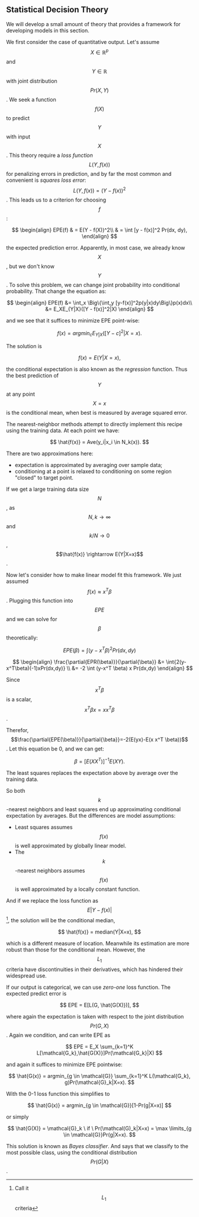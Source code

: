 ## Statistical Decision Theory

We will develop a small amount of theory that provides a framework for developing models in this section.

We first consider the case of quantitative output. Let's assume $$X \in \mathbb{R}^p$$ and $$Y \in \mathbb{R}$$ with joint distribution $$Pr(X,Y)$$. We seek a function $$f(X)$$ to predict $$Y$$ with input $$X$$. This theory require a _loss function_ $$L(Y,f(x))$$ for penalizing errors in prediction, and by far the most common and convenient is _squares loss error_: $$L(Y,f(x))=(Y-f(x))^2$$. This leads us to a criterion for choosing $$f$$:


$$
\begin{align}
EPE(f) & = E(Y - f(X))^2\\
& = \int [y - f(x)]^2 Pr(dx, dy),
\end{align}
$$


the expected prediction error. Apparently, in most case, we already know $$X$$, but we don't know $$Y$$. To solve this problem, we can change joint probability into conditional probability. That change the equation as:


$$
\begin{align}
EPE(f) &= \int_x \Big\{\int_y [y-f(x)]^2p(y|x)dy\Big\}p(x)dx\\
&= E_XE_{Y|X}([Y - f(x)]^2|X)
\end{align}
$$


and we see that it suffices to minimize EPE point-wise:


$$
f(x) = argmin_c E_{Y|X}([Y-c]^2|X=x).
$$


The solution is


$$
f(x) = E(Y|X=x),
$$


the conditional expectation is also known as the _regression_ function. Thus the best prediction of $$Y$$ at any point $$X = x$$ is the conditional mean, when best is measured by average squared error.

The nearest-neighbor methods attempt to directly implement this recipe using the training data. At each point we have:


$$
\hat{f(x)} = Ave(y_i|x_i \in N_k(x)).
$$


There are two approximations here:

* expectation is approximated by averaging over sample data;
* conditioning at a point is relaxed to conditioning on some region "closed" to target point.

If we get a large training data size $$N$$, as $$N,k \rightarrow \infty$$ and $$k/N \rightarrow 0$$, $$\hat{f(x)} \rightarrow E(Y|X=x)$$.

Now let's consider how to make linear model fit this framework. We just assumed $$f(x) \approx x^T\beta$$. Plugging this function into $$EPE$$ and we can solve for $$\beta$$ theoretically:


$$
EPE(\beta) = \int{(y-x^T \beta)^2}Pr(dx,dy)
$$

$$
\begin{align}
\frac{\partial{EPR(\beta)}}{\partial{\beta}} &= \int{2(y-x^T\beta)(-1)xPr(dx,dy)} \\
&= -2 \int (y-x^T \beta) x Pr(dx,dy)
\end{align}
$$

Since $$x^T \beta$$ is a scalar, $$x^T \beta x = x x^T \beta$$.

Therefor, $$\frac{\partial{EPE(\beta)}}{\partial{\beta}}=-2(E(yx)-E(x x^T \beta))$$. Let this equation be 0, and we can get:

$$
\beta = [E(XX^T)]^{-1}E(XY).
$$


The least squares replaces the expectation above by average over the training data.

So both $$k$$-nearest neighbors and least squares end up approximating conditional expectation by averages. But the differences are model assumptions:

* Least squares assumes $$f(x)$$ is well approximated by globally linear model.
* The $$k$$-nearest neighbors assumes $$f(x)$$ is well approximated by a locally constant function.

And if we replace the loss function as $$E|Y-f(x)|$$[^1], the solution will be the conditional median,


$$
\hat{f(x)} = median(Y|X=x),
$$


which is a different measure of location. Meanwhile its estimation are more robust than those for the conditional mean. However, the $$L_1$$ criteria have discontinuities in their derivatives, which has hindered their widespread use.

If our output is categorical, we can use _zero-one_ loss function. The expected predict error is


$$
EPE = E[L(G, \hat{G(X)})],
$$


where again the expectation is taken with respect to the joint distribution $$Pr(G,X)$$. Again we condition, and can write EPE as


$$
EPE = E_X \sum_{k=1}^K L[\mathcal{G_k},\hat{G(X)}]Pr(\mathcal{G_k}|X)
$$


and again it suffices to minimize EPE pointwise:


$$
\hat{G(x)} = argmin_{g \in \mathcal{G}} \sum_{k=1}^K L(\mathcal{G_k}, g)Pr(\mathcal{G}_k|X=x).
$$


With the 0-1 loss function this simplifies to


$$
\hat{G(x)} = argmin_{g \in \mathcal{G}}[1-Pr(g|X=x)]
$$


or simply


$$
\hat{G(X)} = \mathcal{G}_k \ if \ Pr(\mathcal(G)_k|X=x) = \max \limits_{g \in \mathcal{G}}Pr(g|X=x).
$$


This solution is known as _Bayes classifier_. And says that we classify to the most possible class, using the conditional distribution $$Pr(G|X)$$.

[^1]: Call it $$L_1$$ criteria
